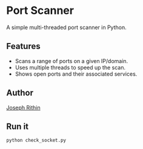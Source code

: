 # Port Scanner

A simple multi-threaded port scanner in Python.

## Features
- Scans a range of ports on a given IP/domain.
- Uses multiple threads to speed up the scan.
- Shows open ports and their associated services.
## Author

[Joseph Rithin](https://www.linkedin.com/in/joseph-rithin/)


##  Run it

```bash
python check_socket.py
